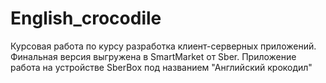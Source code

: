 # English_crocodile
Курсовая работа по курсу разработка клиент-серверных приложений. Финальная версия выгружена в SmartMarket от Sber. Приложение работа на устройстве SberBox под названием "Английский крокодил"
